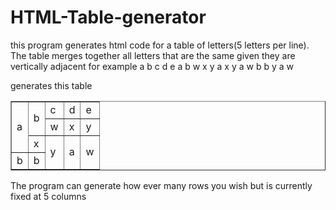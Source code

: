 # HTML-Table-generator


this program generates html code for a table of letters(5 letters per line).  The table merges together all letters that are the same given they are vertically adjacent for example 
a b c d e
a b w x y
a x y a w
b b y a w

generates this table 
<table border='1'>
<tr><td rowspan='3'>a</td><td rowspan='2'>b</td><td rowspan='1'>c</td><td rowspan='1'>d</td><td rowspan='1'>e</td></tr>
<tr><td rowspan='1'>w</td><td rowspan='1'>x</td><td rowspan='1'>y</td></tr>
<tr><td rowspan='1'>x</td><td rowspan='2'>y</td><td rowspan='2'>a</td><td rowspan='2'>w</td></tr>
<tr><td rowspan='1'>b</td><td rowspan='1'>b</td></tr>

</table>


The program can generate how ever many rows you wish but is currently fixed at 5 columns
